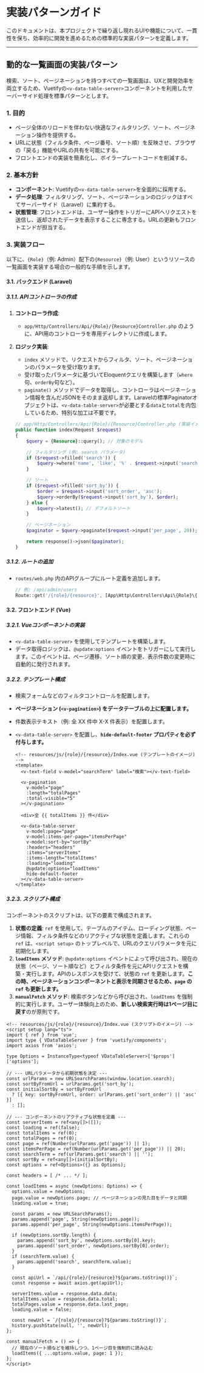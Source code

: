 # 実装パターンガイド

このドキュメントは、本プロジェクトで繰り返し現れるUIや機能について、一貫性を保ち、効率的に開発を進めるための標準的な実装パターンを定義します。

---

## 動的な一覧画面の実装パターン

検索、ソート、ページネーションを持つすべての一覧画面は、UXと開発効率を両立するため、Vuetifyの`<v-data-table-server>`コンポーネントを利用したサーバーサイド処理を標準パターンとします。

### 1. 目的

- ページ全体のリロードを伴わない快適なフィルタリング、ソート、ページネーション操作を提供する。
- URLに状態（フィルタ条件、ページ番号、ソート順）を反映させ、ブラウザの「戻る」機能やURLの共有を可能にする。
- フロントエンドの実装を簡素化し、ボイラープレートコードを削減する。

### 2. 基本方針

- **コンポーネント**: Vuetifyの`<v-data-table-server>`を全面的に採用する。
- **データ処理**: フィルタリング、ソート、ページネーションのロジックはすべてサーバーサイド（Laravel）に集約する。
- **状態管理**: フロントエンドは、ユーザー操作をトリガーにAPIへリクエストを送信し、返却されたデータを表示することに専念する。URLの更新もフロントエンドが担当する。

### 3. 実装フロー

以下に、`{Role}`（例: Admin）配下の`{Resource}`（例: User）というリソースの一覧画面を実装する場合の一般的な手順を示します。

#### 3.1. バックエンド (Laravel)

##### 3.1.1. APIコントローラの作成

1.  **コントローラ作成**:
    -   `app/Http/Controllers/Api/{Role}/{Resource}Controller.php` のように、API用のコントローラを専用ディレクトリに作成します。

2.  **ロジック実装**:
    -   `index` メソッドで、リクエストからフィルタ、ソート、ページネーションのパラメータを受け取ります。
    -   受け取ったパラメータに基づいてEloquentクエリを構築します（`where`句、`orderBy`句など）。
    -   `paginate()` メソッドでデータを取得し、コントローラはページネーション情報を含んだJSONをそのまま返却します。Laravelの標準Paginatorオブジェクトは、`<v-data-table-server>`が必要とする`data`と`total`を内包しているため、特別な加工は不要です。

    ```php
    // app/Http/Controllers/Api/{Role}/{Resource}Controller.php (実装イメージ)
    public function index(Request $request)
    {
        $query = {Resource}::query(); // 対象のモデル

        // フィルタリング (例: search パラメータ)
        if ($request->filled('search')) {
            $query->where('name', 'like', '%' . $request->input('search') . '%');
        }

        // ソート
        if ($request->filled('sort_by')) {
            $order = $request->input('sort_order', 'asc');
            $query->orderBy($request->input('sort_by'), $order);
        } else {
            $query->latest(); // デフォルトソート
        }

        // ページネーション
        $paginator = $query->paginate($request->input('per_page', 20));

        return response()->json($paginator);
    }
    ```

##### 3.1.2. ルートの追加

-   `routes/web.php` 内のAPIグループにルート定義を追加します。

    ```php
    // 例: /api/admin/users
    Route::get('/{role}/{resource}', [App\Http\Controllers\Api\{Role}\{Resource}Controller::class, 'index'])->name('api.{role}.{resource}.index');
    ```

#### 3.2. フロントエンド (Vue)

##### 3.2.1. Vueコンポーネントの実装

-   `<v-data-table-server>` を使用してテンプレートを構築します。
-   データ取得ロジックは、`@update:options` イベントをトリガーにして実行します。このイベントは、ページ遷移、ソート順の変更、表示件数の変更時に自動的に発行されます。

##### 3.2.2. テンプレート構成

-   検索フォームなどのフィルタコントロールを配置します。
-   **ページネーション (`<v-pagination>`) をデータテーブルの上に配置します。**
-   件数表示テキスト（例: 全 XX 件中 X-X 件表示）を配置します。
-   `<v-data-table-server>` を配置し、**`hide-default-footer` プロパティを必ず付与します。**

    ```vue
    <!-- resources/js/{role}/{resource}/Index.vue (テンプレートのイメージ) -->
    <template>
      <v-text-field v-model="searchTerm" label="検索"></v-text-field>

      <v-pagination
        v-model="page"
        :length="totalPages"
        :total-visible="5"
      ></v-pagination>

      <div>全 {{ totalItems }} 件</div>

      <v-data-table-server
        v-model:page="page"
        v-model:items-per-page="itemsPerPage"
        v-model:sort-by="sortBy"
        :headers="headers"
        :items="serverItems"
        :items-length="totalItems"
        :loading="loading"
        @update:options="loadItems"
        hide-default-footer
      ></v-data-table-server>
    </template>
    ```

##### 3.2.3. スクリプト構成

コンポーネントのスクリプトは、以下の要素で構成されます。

1.  **状態の定義**: `ref` を使用して、テーブルのアイテム、ローディング状態、ページ情報、フィルタ条件などのリアクティブな状態を定義します。これらの `ref` は、`<script setup>` のトップレベルで、URLのクエリパラメータを元に初期化します。
2.  **`loadItems` メソッド**: `@update:options` イベントによって呼び出され、現在の状態（ページ、ソート順など）とフィルタ条件を元にAPIリクエストを構築・実行します。APIのレスポンスを受けて、状態の `ref` を更新します。**この時、ページネーションコンポーネントと表示を同期させるため、`page` の `ref` も更新します。**
3.  **`manualFetch` メソッド**: 検索ボタンなどから呼び出され、`loadItems` を強制的に実行します。ユーザー体験向上のため、**新しい検索実行時は1ページ目に戻す**のが原則です。

```vue
<!-- resources/js/{role}/{resource}/Index.vue (スクリプトのイメージ) -->
<script setup lang="ts">
import { ref } from 'vue';
import type { VDataTableServer } from 'vuetify/components';
import axios from 'axios';

type Options = InstanceType<typeof VDataTableServer>['$props']['options'];

// --- URLパラメータから初期状態を決定 ---
const urlParams = new URLSearchParams(window.location.search);
const sortByFromUrl = urlParams.get('sort_by');
const initialSortBy = sortByFromUrl
  ? [{ key: sortByFromUrl, order: urlParams.get('sort_order') || 'asc' }]
  : [];

// --- コンポーネントのリアクティブな状態を定義 ---
const serverItems = ref<any[]>([]);
const loading = ref(false);
const totalItems = ref(0);
const totalPages = ref(0);
const page = ref(Number(urlParams.get('page')) || 1);
const itemsPerPage = ref(Number(urlParams.get('per_page')) || 20);
const searchTerm = ref(urlParams.get('search') || '');
const sortBy = ref<any[]>(initialSortBy);
const options = ref<Options>({} as Options);

const headers = [ /* ... */ ];

const loadItems = async (newOptions: Options) => {
  options.value = newOptions;
  page.value = newOptions.page; // ページネーションの見た目をデータと同期
  loading.value = true;

  const params = new URLSearchParams();
  params.append('page', String(newOptions.page));
  params.append('per_page', String(newOptions.itemsPerPage));

  if (newOptions.sortBy.length) {
    params.append('sort_by', newOptions.sortBy[0].key);
    params.append('sort_order', newOptions.sortBy[0].order);
  }
  if (searchTerm.value) {
    params.append('search', searchTerm.value);
  }

  const apiUrl = `/api/{role}/{resource}?${params.toString()}`;
  const response = await axios.get(apiUrl);

  serverItems.value = response.data.data;
  totalItems.value = response.data.total;
  totalPages.value = response.data.last_page;
  loading.value = false;

  const newUrl = `/{role}/{resource}?${params.toString()}`;
  history.pushState(null, '', newUrl);
};

const manualFetch = () => {
  // 現在のソート順などを維持しつつ、1ページ目を強制的に読み込む
  loadItems({ ...options.value, page: 1 });
};
</script>
```
